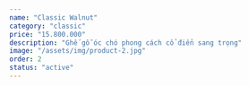 ```yaml
---
name: "Classic Walnut"
category: "classic"
price: "15.800.000"
description: "Ghế gỗ óc chó phong cách cổ điển sang trọng"
image: "/assets/img/product-2.jpg"
order: 2
status: "active"
---
```

